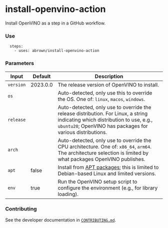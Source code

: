 install-openvino-action
=======================

Install OpenVINO as a step in a GitHub workflow.

### Use

```
  steps:
    - uses: abrown/install-openvino-action
```

### Parameters

| Input     | Default  | Description                                                                                                                                                                                |
|-----------|----------|--------------------------------------------------------------------------------------------------------------------------------------------------------------------------------------------|
| `version` | 2023.0.0 | The release version of OpenVINO to install.                                                                                                                                                |
| `os`      |          | Auto-detected, only use this to override the OS. One of: `linux`, `macos`, `windows`.                                                                                                      |
| `release` |          | Auto-detected, only use to override the release distribution. For Linux, a string indicating which distribution to use, e.g., `ubuntu20`; OpenVINO has packages for various distributions. |
| `arch`    |          | Auto-detected, only use to override the CPU architecture. One of: `x86_64`, `arm64`. The architecture selection is limited by what packages OpenVINO publishes.                            |
| `apt`     | false    | Install from [APT packages]; this is limited to Debian-based Linux and limited versions.                                                                                                   |
| `env`     | true     | Run the OpenVINO setup script to configure the environment (e.g., for library loading).                                                                                                    |

[APT packages]: https://docs.openvino.ai/latest/openvino_docs_install_guides_installing_openvino_apt.html

### Contributing

See the developer documentation in [`CONTRIBUTING.md`](./CONTRIBUTING.md).

